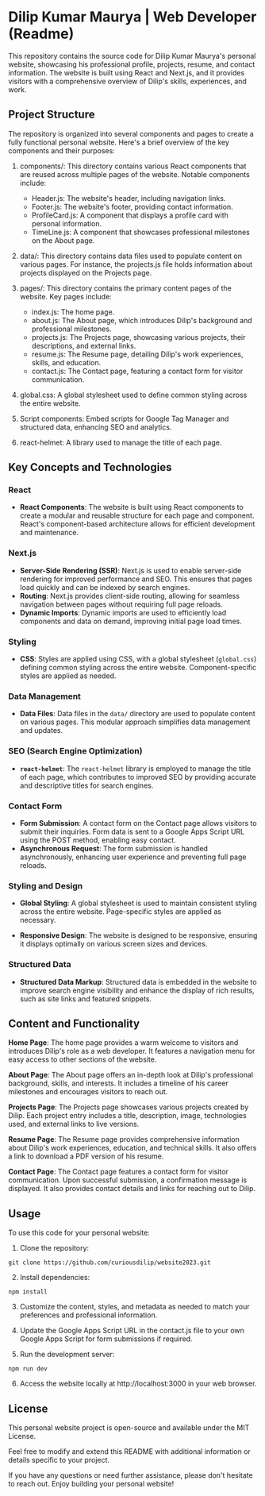 # Dilip Kumar Maurya | Web Developer (Readme)

This repository contains the source code for Dilip Kumar Maurya's personal website, showcasing his professional profile, projects, resume, and contact information. The website is built using React and Next.js, and it provides visitors with a comprehensive overview of Dilip's skills, experiences, and work.

## Project Structure

The repository is organized into several components and pages to create a fully functional personal website. Here's a brief overview of the key components and their purposes:

1. components/: This directory contains various React components that are reused across multiple pages of the website. Notable components include:

   - Header.js: The website's header, including navigation links.
   - Footer.js: The website's footer, providing contact information.
   - ProfileCard.js: A component that displays a profile card with personal information.
   - TimeLine.js: A component that showcases professional milestones on the About page.

2. data/: This directory contains data files used to populate content on various pages. For instance, the projects.js file holds information about projects displayed on the Projects page.

3. pages/: This directory contains the primary content pages of the website. Key pages include:

   - index.js: The home page.
   - about.js: The About page, which introduces Dilip's background and professional milestones.
   - projects.js: The Projects page, showcasing various projects, their descriptions, and external links.
   - resume.js: The Resume page, detailing Dilip's work experiences, skills, and education.
   - contact.js: The Contact page, featuring a contact form for visitor communication.

4. global.css: A global stylesheet used to define common styling across the entire website.

5. Script components: Embed scripts for Google Tag Manager and structured data, enhancing SEO and analytics.

6. react-helmet: A library used to manage the title of each page.

## Key Concepts and Technologies

### React

- **React Components**: The website is built using React components to create a modular and reusable structure for each page and component. React's component-based architecture allows for efficient development and maintenance.

### Next.js

- **Server-Side Rendering (SSR)**: Next.js is used to enable server-side rendering for improved performance and SEO. This ensures that pages load quickly and can be indexed by search engines.
- **Routing**: Next.js provides client-side routing, allowing for seamless navigation between pages without requiring full page reloads.
- **Dynamic Imports**: Dynamic imports are used to efficiently load components and data on demand, improving initial page load times.

### Styling

- **CSS**: Styles are applied using CSS, with a global stylesheet (`global.css`) defining common styling across the entire website. Component-specific styles are applied as needed.

### Data Management

- **Data Files**: Data files in the `data/` directory are used to populate content on various pages. This modular approach simplifies data management and updates.

### SEO (Search Engine Optimization)

- **`react-helmet`**: The `react-helmet` library is employed to manage the title of each page, which contributes to improved SEO by providing accurate and descriptive titles for search engines.

### Contact Form

- **Form Submission**: A contact form on the Contact page allows visitors to submit their inquiries. Form data is sent to a Google Apps Script URL using the POST method, enabling easy contact.
- **Asynchronous Request**: The form submission is handled asynchronously, enhancing user experience and preventing full page reloads.

### Styling and Design

- **Global Styling**: A global stylesheet is used to maintain consistent styling across the entire website. Page-specific styles are applied as necessary.

- **Responsive Design**: The website is designed to be responsive, ensuring it displays optimally on various screen sizes and devices.

### Structured Data

- **Structured Data Markup**: Structured data is embedded in the website to improve search engine visibility and enhance the display of rich results, such as site links and featured snippets.

## Content and Functionality

**Home Page**: The home page provides a warm welcome to visitors and introduces Dilip's role as a web developer. It features a navigation menu for easy access to other sections of the website.

**About Page**: The About page offers an in-depth look at Dilip's professional background, skills, and interests. It includes a timeline of his career milestones and encourages visitors to reach out.

**Projects Page**: The Projects page showcases various projects created by Dilip. Each project entry includes a title, description, image, technologies used, and external links to live versions.

**Resume Page**: The Resume page provides comprehensive information about Dilip's work experiences, education, and technical skills. It also offers a link to download a PDF version of his resume.

**Contact Page**: The Contact page features a contact form for visitor communication. Upon successful submission, a confirmation message is displayed. It also provides contact details and links for reaching out to Dilip.

## Usage

To use this code for your personal website:

1. Clone the repository:

```
git clone https://github.com/curiousdilip/website2023.git
```

2. Install dependencies:

```
npm install
```

3. Customize the content, styles, and metadata as needed to match your preferences and professional information.

4. Update the Google Apps Script URL in the contact.js file to your own Google Apps Script for form submissions if required.

5. Run the development server:

```
npm run dev
```

6. Access the website locally at http://localhost:3000 in your web browser.

## License

This personal website project is open-source and available under the MIT License.

Feel free to modify and extend this README with additional information or details specific to your project.

If you have any questions or need further assistance, please don't hesitate to reach out. Enjoy building your personal website!
